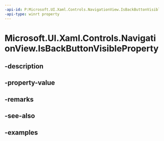 ```yaml
---
-api-id: P:Microsoft.UI.Xaml.Controls.NavigationView.IsBackButtonVisibleProperty
-api-type: winrt property
---
```


<!-- Property syntax.
public DependencyProperty IsBackButtonVisibleProperty { get; }
-->

# Microsoft.UI.Xaml.Controls.NavigationView.IsBackButtonVisibleProperty

## -description

## -property-value

## -remarks

## -see-also

## -examples

